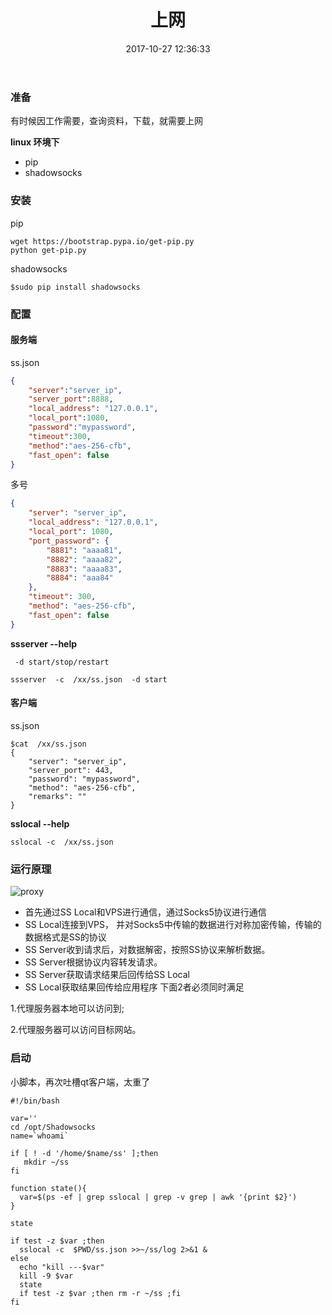 ﻿---
title: 上网
date: 2017-10-27 12:36:33
tags:
  - online
categories:
  - other
---

### 准备
  有时候因工作需要，查询资料，下载，就需要上网

  **linux 环境下**
  * pip 
  * shadowsocks


### 安装
pip
```
wget https://bootstrap.pypa.io/get-pip.py
python get-pip.py
```
shadowsocks
```
$sudo pip install shadowsocks 
```
 <!--more--> 
### 配置
####  服务端
ss.json
```json
{
    "server":"server_ip",
    "server_port":8888,
    "local_address": "127.0.0.1",
    "local_port":1080,
    "password":"mypassword",
    "timeout":300,
    "method":"aes-256-cfb",
    "fast_open": false
}
```
多号
```json
{
    "server": "server_ip",
    "local_address": "127.0.0.1",
    "local_port": 1080,
    "port_password": {
        "8881": "aaaa81",  
        "8882": "aaaa82",
        "8883": "aaaa83",
        "8884": "aaa84"
    },
    "timeout": 300,
    "method": "aes-256-cfb",
    "fast_open": false
}
```


**ssserver --help**

` -d start/stop/restart`
```
ssserver  -c  /xx/ss.json  -d start
```

#### 客户端
ss.json
```
$cat  /xx/ss.json
{
    "server": "server_ip",
    "server_port": 443,
    "password": "mypassword",
    "method": "aes-256-cfb",
    "remarks": ""
}
```

**sslocal --help**
```
sslocal -c  /xx/ss.json
```

### 运行原理
![proxy](http://ojtd6k176.bkt.clouddn.com/proxy-12.56.png)
* 首先通过SS Local和VPS进行通信，通过Socks5协议进行通信 <br/>
* SS Local连接到VPS， 并对Socks5中传输的数据进行对称加密传输，传输的数据格式是SS的协议
* SS Server收到请求后，对数据解密，按照SS协议来解析数据。
* SS Server根据协议内容转发请求。
* SS Server获取请求结果后回传给SS Local
* SS Local获取结果回传给应用程序
下面2者必须同时满足

1.代理服务器本地可以访问到;

2.代理服务器可以访问目标网站。

### 启动
小脚本，再次吐槽qt客户端，太重了
```
#!/bin/bash

var=''
cd /opt/Shadowsocks
name=`whoami`

if [ ! -d '/home/$name/ss' ];then
   mkdir ~/ss
fi
 
function state(){
  var=$(ps -ef | grep sslocal | grep -v grep | awk '{print $2}')
}

state

if test -z $var ;then
  sslocal -c  $PWD/ss.json >>~/ss/log 2>&1 &
else
  echo "kill ---$var"
  kill -9 $var
  state
  if test -z $var ;then rm -r ~/ss ;fi
fi  
```

